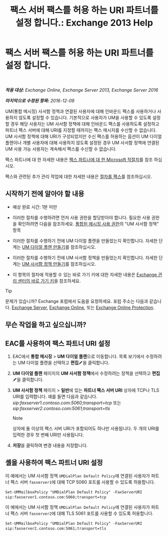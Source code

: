﻿---
title: '팩스 서버 팩스를 허용 하는 URI 파트너를 설정 합니다.: Exchange 2013 Help'
TOCTitle: 팩스 서버 팩스를 허용 하는 URI 파트너를 설정 합니다.
ms:assetid: 77a9013b-d76b-4af2-8b2c-cef435cf67af
ms:mtpsurl: https://technet.microsoft.com/ko-kr/library/JJ650873(v=EXCHG.150)
ms:contentKeyID: 52057997
ms.date: 05/22/2018
mtps_version: v=EXCHG.150
ms.translationtype: MT
---

# 팩스 서버 팩스를 허용 하는 URI 파트너를 설정 합니다.

 

_**적용 대상:** Exchange Online, Exchange Server 2013, Exchange Server 2016_

_**마지막으로 수정된 항목:** 2016-12-09_

UM(통합 메시징) 사서함 정책과 연결된 사용자에 대해 인바운드 팩스를 사용하거나 사용하지 않도록 설정할 수 있습니다. 기본적으로 사용자가 UM을 사용할 수 있도록 설정할 경우 해당 사용자는 UM 사서함 정책에 대해 인바운드 팩스를 사용하도록 설정하고 파트너 팩스 서버에 대해 URI를 지정할 때까지는 팩스 메시지를 수신할 수 없습니다. UM 사서함 정책에 대해 URI가 구성되었지만 수신 팩스를 허용하는 옵션이 UM 다이얼 플랜이나 개별 사용자에 대해 사용하지 않도록 설정된 경우 UM 사서함 정책에 연결된 UM 사용 가능 사용자는 계속해서 팩스를 수신할 수 없습니다.

팩스 파트너에 대 한 자세한 내용은 [팩스 파트너에 대 한 Microsoft 적절치](https://go.microsoft.com/fwlink/?linkid=190238)를 참조 하십시오.

팩스와 관련된 추가 관리 작업에 대한 자세한 내용은 [절차를 팩스](https://docs.microsoft.com/ko-kr/exchange/voice-mail-unified-messaging/set-up-client-voice-mail-features/faxing-procedures)를 참조하십시오.

## 시작하기 전에 알아야 할 내용

  - 예상 완료 시간: 1분 미만

  - 이러한 절차를 수행하려면 먼저 사용 권한을 할당받아야 합니다. 필요한 사용 권한을 확인하려면 다음을 참조하세요. [통합된 메시징 사용 권한](unified-messaging-permissions-exchange-2013-help.md)의 "UM 사서함 정책" 항목

  - 이러한 절차를 수행하기 전에 UM 다이얼 플랜을 만들었는지 확인합니다. 자세한 단계는 [UM 다이얼 플랜 만들기](https://docs.microsoft.com/ko-kr/exchange/voice-mail-unified-messaging/connect-voice-mail-system/create-um-dial-plan)를 참조하십시오.

  - 이러한 절차를 수행하기 전에 UM 사서함 정책을 만들었는지 확인합니다. 자세한 단계는 [UM 사서함 정책 만들기](https://docs.microsoft.com/ko-kr/exchange/voice-mail-unified-messaging/set-up-voice-mail/create-um-mailbox-policy)를 참조하십시오.

  - 이 항목의 절차에 적용할 수 있는 바로 가기 키에 대한 자세한 내용은 [Exchange 관리 센터의 바로 가기 키](keyboard-shortcuts-in-the-exchange-admin-center-exchange-online-protection-help.md)을 참조하세요.


> [!TIP]
> 문제가 있습니까? Exchange 포럼에서 도움을 요청하세요. 포럼 주소는 다음과 같습니다. <A href="https://go.microsoft.com/fwlink/p/?linkid=60612">Exchange Server</A>, <A href="https://go.microsoft.com/fwlink/p/?linkid=267542">Exchange Online</A>, 또는 <A href="https://go.microsoft.com/fwlink/p/?linkid=285351">Exchange Online Protection</A>.



## 무슨 작업을 하고 싶으십니까?

## EAC를 사용하여 팩스 파트너 URI 설정

1.  EAC에서 **통합 메시징** \> **UM 다이얼 플랜**으로 이동합니다. 목록 보기에서 수정하려는 UM 다이얼 플랜을 선택하고 **편집**![편집 아이콘](images/JJ218640.6f53ccb2-1f13-4c02-bea0-30690e6ea71d(EXCHG.150).gif "편집 아이콘")을 클릭합니다.

2.  **UM 다이얼 플랜** 페이지의 **UM 사서함 정책**에서 수정하려는 정책을 선택하고 **편집**![편집 아이콘](images/JJ218640.6f53ccb2-1f13-4c02-bea0-30690e6ea71d(EXCHG.150).gif "편집 아이콘")을 클릭합니다.

3.  **UM 사서함 정책** 페이지 \> **일반**에 있는 **파트너 팩스 서버 URI** 상자에 TCP나 TLS URI를 입력합니다. 예를 들면 다음과 같습니다. *sip:faxserver1.contoso.com:5060;transport=tcp* 또는 *sip:faxserver2.contoso.com:5061;transport=tls*
    

    > [!NOTE]
    > 상자에 둘 이상의 팩스 서버 URI가 포함되어도 하나만 사용됩니다. 두 개의 URI를 입력한 경우 첫 번째 URI만 사용됩니다.



4.  **저장**을 클릭하여 변경 내용을 저장합니다.

## 셸을 사용하여 팩스 파트너 URI 설정

이 예에서는 UM 사서함 정책 `UMDialPlan Default Policy`에 연결된 사용자가 파트너 팩스 서버 `faxserver1`에 대해 TCP 5060 포트를 사용할 수 있도록 허용합니다.

    Set-UMMailboxPolicy "UMDialPlan Default Policy" -FaxServerURI sip:faxserver1.contoso.com:5060;transport=tcp

이 예에서는 UM 사서함 정책 `UMDialPlan Default Policy`에 연결된 사용자가 파트너 팩스 서버 `faxserver2`에 대해 TLS 5061 포트를 사용할 수 있도록 허용합니다.

    Set-UMMailboxPolicy "UMDialPlan Default Policy" -FaxServerURI sip:faxserver2.contoso.com:5061;transport=tls

